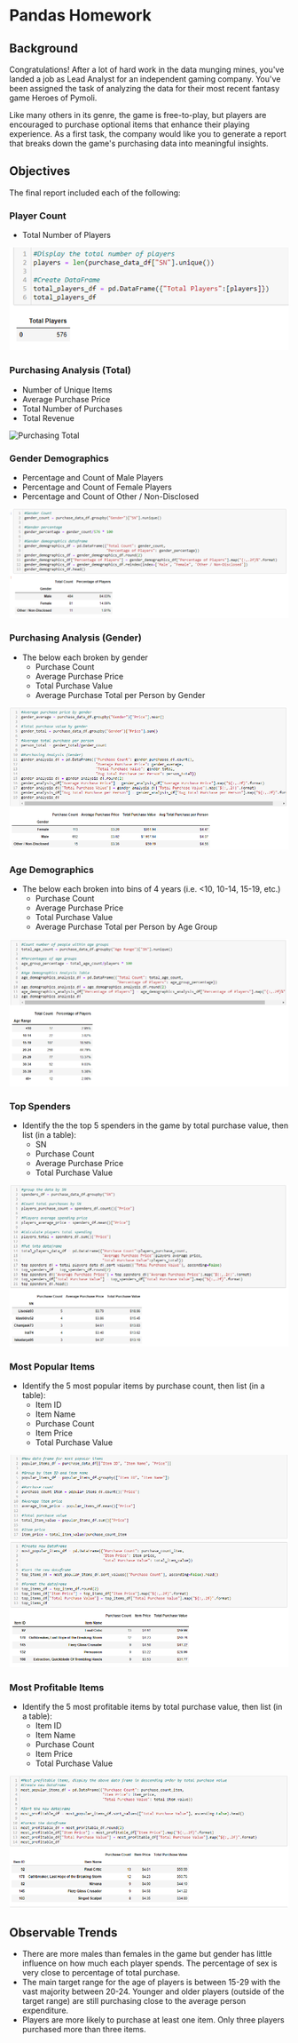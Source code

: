 # Pandas Homework

## Background

Congratulations! After a lot of hard work in the data munging mines, you've landed a job as Lead Analyst for an independent gaming company. You've been assigned the task of analyzing the data for their most recent fantasy game Heroes of Pymoli.

Like many others in its genre, the game is free-to-play, but players are encouraged to purchase optional items that enhance their playing experience. As a first task, the company would like you to generate a report that breaks down the game's purchasing data into meaningful insights.

## Objectives

The final report included each of the following:

### Player Count

* Total Number of Players

![Players](./Images/total_players.png)

### Purchasing Analysis (Total)

* Number of Unique Items
* Average Purchase Price
* Total Number of Purchases
* Total Revenue

![Purchasing Total](./Images/purchasing_analysis.png)

### Gender Demographics

* Percentage and Count of Male Players
* Percentage and Count of Female Players
* Percentage and Count of Other / Non-Disclosed

![Gender Demographics](./Images/gender_demographics.png)

### Purchasing Analysis (Gender)

* The below each broken by gender
  * Purchase Count
  * Average Purchase Price
  * Total Purchase Value
  * Average Purchase Total per Person by Gender

![Purchasing Analysis Gender](./Images/purchase_gender_analysis.png)

### Age Demographics

* The below each broken into bins of 4 years (i.e. &lt;10, 10-14, 15-19, etc.)
  * Purchase Count
  * Average Purchase Price
  * Total Purchase Value
  * Average Purchase Total per Person by Age Group

![Age Demographics](./Images/age_demographics.png)

### Top Spenders

* Identify the the top 5 spenders in the game by total purchase value, then list (in a table):
  * SN
  * Purchase Count
  * Average Purchase Price
  * Total Purchase Value

![Top Spenders](./Images/top_spenders.png)

### Most Popular Items

* Identify the 5 most popular items by purchase count, then list (in a table):
  * Item ID
  * Item Name
  * Purchase Count
  * Item Price
  * Total Purchase Value

![Most Popular Items](./Images/popular_items.png)

### Most Profitable Items

* Identify the 5 most profitable items by total purchase value, then list (in a table):
  * Item ID
  * Item Name
  * Purchase Count
  * Item Price
  * Total Purchase Value

![Most Profitable Items](./Images/most_profitable.png)

## Observable Trends

* There are more males than females in the game but gender has little influence on how much each player spends. The percentage of sex is very close to percentage of total purchase.
* The main target range for the age of players is between 15-29 with the vast majority between 20-24.  Younger and older players (outside of the target range) are still purchasing close to the average person expenditure. 
* Players are more likely to purchase at least one item. Only three players purchased more than three items. 
